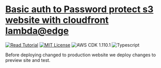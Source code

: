 # [Basic auth to Password protect s3 website with cloudfront lambda@edge](https://apoorv.blog/password-protect-s3-static-site/)

[![Read Tutorial](https://badgen.now.sh/badge/Read/Tutorial/purple)](https://apoorv.blog/password-protect-s3-static-site/)
[![MIT License](https://badgen.now.sh/badge/License/MIT/blue)](https://github.com/apoorvmote/cdk-examples/blob/master/License.md)
![AWS CDK 1.110.1](https://badgen.net/badge/aws-cdk/1.110.1/yellow)
![Typescript](https://badgen.net/badge/icon/typescript?icon=typescript&label)

Before deploying changed to production website we deploy changes to preview site and test.